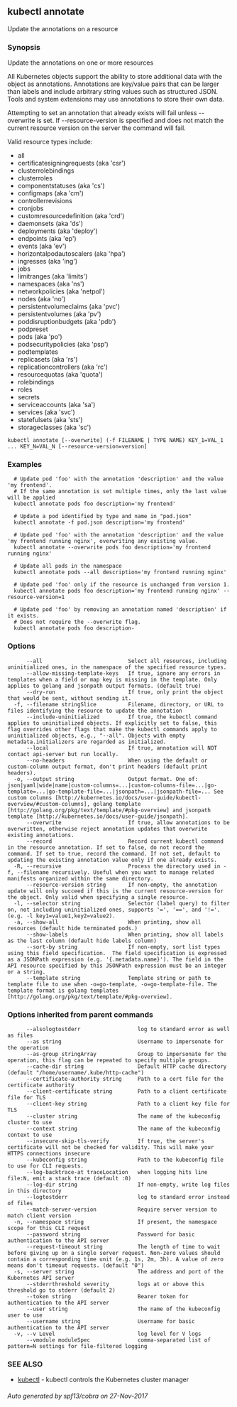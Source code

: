 ## kubectl annotate

Update the annotations on a resource

### Synopsis


Update the annotations on one or more resources 

All Kubernetes objects support the ability to store additional data with the object as annotations. Annotations are key/value pairs that can be larger than labels and include arbitrary string values such as structured JSON. Tools and system extensions may use annotations to store their own data. 

Attempting to set an annotation that already exists will fail unless --overwrite is set. If --resource-version is specified and does not match the current resource version on the server the command will fail.

Valid resource types include: 

  * all  
  * certificatesigningrequests (aka 'csr')  
  * clusterrolebindings  
  * clusterroles  
  * componentstatuses (aka 'cs')  
  * configmaps (aka 'cm')  
  * controllerrevisions  
  * cronjobs  
  * customresourcedefinition (aka 'crd')  
  * daemonsets (aka 'ds')  
  * deployments (aka 'deploy')  
  * endpoints (aka 'ep')  
  * events (aka 'ev')  
  * horizontalpodautoscalers (aka 'hpa')  
  * ingresses (aka 'ing')  
  * jobs  
  * limitranges (aka 'limits')  
  * namespaces (aka 'ns')  
  * networkpolicies (aka 'netpol')  
  * nodes (aka 'no')  
  * persistentvolumeclaims (aka 'pvc')  
  * persistentvolumes (aka 'pv')  
  * poddisruptionbudgets (aka 'pdb')  
  * podpreset  
  * pods (aka 'po')  
  * podsecuritypolicies (aka 'psp')  
  * podtemplates  
  * replicasets (aka 'rs')  
  * replicationcontrollers (aka 'rc')  
  * resourcequotas (aka 'quota')  
  * rolebindings  
  * roles  
  * secrets  
  * serviceaccounts (aka 'sa')  
  * services (aka 'svc')  
  * statefulsets (aka 'sts')  
  * storageclasses (aka 'sc')

```
kubectl annotate [--overwrite] (-f FILENAME | TYPE NAME) KEY_1=VAL_1 ... KEY_N=VAL_N [--resource-version=version]
```

### Examples

```
  # Update pod 'foo' with the annotation 'description' and the value 'my frontend'.
  # If the same annotation is set multiple times, only the last value will be applied
  kubectl annotate pods foo description='my frontend'
  
  # Update a pod identified by type and name in "pod.json"
  kubectl annotate -f pod.json description='my frontend'
  
  # Update pod 'foo' with the annotation 'description' and the value 'my frontend running nginx', overwriting any existing value.
  kubectl annotate --overwrite pods foo description='my frontend running nginx'
  
  # Update all pods in the namespace
  kubectl annotate pods --all description='my frontend running nginx'
  
  # Update pod 'foo' only if the resource is unchanged from version 1.
  kubectl annotate pods foo description='my frontend running nginx' --resource-version=1
  
  # Update pod 'foo' by removing an annotation named 'description' if it exists.
  # Does not require the --overwrite flag.
  kubectl annotate pods foo description-
```

### Options

```
      --all                           Select all resources, including uninitialized ones, in the namespace of the specified resource types.
      --allow-missing-template-keys   If true, ignore any errors in templates when a field or map key is missing in the template. Only applies to golang and jsonpath output formats. (default true)
      --dry-run                       If true, only print the object that would be sent, without sending it.
  -f, --filename stringSlice          Filename, directory, or URL to files identifying the resource to update the annotation
      --include-uninitialized         If true, the kubectl command applies to uninitialized objects. If explicitly set to false, this flag overrides other flags that make the kubectl commands apply to uninitialized objects, e.g., "--all". Objects with empty metadata.initializers are regarded as initialized.
      --local                         If true, annotation will NOT contact api-server but run locally.
      --no-headers                    When using the default or custom-column output format, don't print headers (default print headers).
  -o, --output string                 Output format. One of: json|yaml|wide|name|custom-columns=...|custom-columns-file=...|go-template=...|go-template-file=...|jsonpath=...|jsonpath-file=... See custom columns [http://kubernetes.io/docs/user-guide/kubectl-overview/#custom-columns], golang template [http://golang.org/pkg/text/template/#pkg-overview] and jsonpath template [http://kubernetes.io/docs/user-guide/jsonpath].
      --overwrite                     If true, allow annotations to be overwritten, otherwise reject annotation updates that overwrite existing annotations.
      --record                        Record current kubectl command in the resource annotation. If set to false, do not record the command. If set to true, record the command. If not set, default to updating the existing annotation value only if one already exists.
  -R, --recursive                     Process the directory used in -f, --filename recursively. Useful when you want to manage related manifests organized within the same directory.
      --resource-version string       If non-empty, the annotation update will only succeed if this is the current resource-version for the object. Only valid when specifying a single resource.
  -l, --selector string               Selector (label query) to filter on, not including uninitialized ones, supports '=', '==', and '!='.(e.g. -l key1=value1,key2=value2).
  -a, --show-all                      When printing, show all resources (default hide terminated pods.)
      --show-labels                   When printing, show all labels as the last column (default hide labels column)
      --sort-by string                If non-empty, sort list types using this field specification.  The field specification is expressed as a JSONPath expression (e.g. '{.metadata.name}'). The field in the API resource specified by this JSONPath expression must be an integer or a string.
      --template string               Template string or path to template file to use when -o=go-template, -o=go-template-file. The template format is golang templates [http://golang.org/pkg/text/template/#pkg-overview].
```

### Options inherited from parent commands

```
      --alsologtostderr                  log to standard error as well as files
      --as string                        Username to impersonate for the operation
      --as-group stringArray             Group to impersonate for the operation, this flag can be repeated to specify multiple groups.
      --cache-dir string                 Default HTTP cache directory (default "/home/username/.kube/http-cache")
      --certificate-authority string     Path to a cert file for the certificate authority
      --client-certificate string        Path to a client certificate file for TLS
      --client-key string                Path to a client key file for TLS
      --cluster string                   The name of the kubeconfig cluster to use
      --context string                   The name of the kubeconfig context to use
      --insecure-skip-tls-verify         If true, the server's certificate will not be checked for validity. This will make your HTTPS connections insecure
      --kubeconfig string                Path to the kubeconfig file to use for CLI requests.
      --log-backtrace-at traceLocation   when logging hits line file:N, emit a stack trace (default :0)
      --log-dir string                   If non-empty, write log files in this directory
      --logtostderr                      log to standard error instead of files
      --match-server-version             Require server version to match client version
  -n, --namespace string                 If present, the namespace scope for this CLI request
      --password string                  Password for basic authentication to the API server
      --request-timeout string           The length of time to wait before giving up on a single server request. Non-zero values should contain a corresponding time unit (e.g. 1s, 2m, 3h). A value of zero means don't timeout requests. (default "0")
  -s, --server string                    The address and port of the Kubernetes API server
      --stderrthreshold severity         logs at or above this threshold go to stderr (default 2)
      --token string                     Bearer token for authentication to the API server
      --user string                      The name of the kubeconfig user to use
      --username string                  Username for basic authentication to the API server
  -v, --v Level                          log level for V logs
      --vmodule moduleSpec               comma-separated list of pattern=N settings for file-filtered logging
```

### SEE ALSO
* [kubectl](kubectl.md)	 - kubectl controls the Kubernetes cluster manager

###### Auto generated by spf13/cobra on 27-Nov-2017
